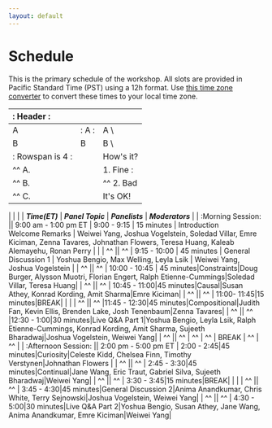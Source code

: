 ```yaml
---
layout: default
---
```


# Schedule

This is the primary schedule of the workshop. All slots are provided in Pacific Standard Time (PST) using a 12h format. Use [this time zone converter](https://www.thetimezoneconverter.com) to convert these times to your local time zone.

<!-- |  ***Time (PST)***   | ***Event***                  |
|  <span style="font-family: monospace;">05:00 AM - </span> | <b>Intro</b> <i>(short intro)</i>                |
|  <span style="font-family: monospace;"> </span> | <b>Natural Intelligence and Artificial Intelligence</b> <i>(discussion panel)</i> |
|  <span style="font-family: monospace;"> </span> | <b>Continual</b> <i>(discussion panel) </i>                |
|  <span style="font-family: monospace;"> </span> | <b>Compositional</b>  <i>(discussion panel)  </i>          |
|  <span style="font-family: monospace;"> </span> | <b>Casual</b>   <i>(discussion panel)   </i>               |
|  <span style="font-family: monospace;"> </span> | <b>Curiosity</b> <i>(discussion panel)   </i>              |
|  <span style="font-family: monospace;"> </span> | <b>Constraints</b> <i>(discussion panel)  </i>             |
|  <span style="font-family: monospace;"> </span> | <b>System 1 and System 2</b> <i>(discussion panel) </i>    |
|  <span style="font-family: monospace;"> </span> | <b>Live Q&A - Session 1</b> <i>(Live Q&A) </i>              |
|  <span style="font-family: monospace;"> - 05:00 PM</span> | <b>Live Q&A - Session 2</b> <i>(Live Q&A)</i>     | -->

| :             Header            : |||
| :--------- | :-------- | :--------  |
| A          | : A     : | A          \
| B          |   B       | B         \
| :   Rowspan is 4    : || How's it?  |
|^^    A.               ||   1. Fine :|
|^^    B.               ||^^ 2. Bad   |
|^^    C.               ||  It's OK!  |

| | | | ***Time(ET)*** | ***Panel Topic*** | ***Panelists*** | ***Moderators*** |
| :Morning Session: || 9:00 am - 1:00 pm ET | 9:00 - 9:15 | 15 minutes | Introduction<br>Welcome Remarks | Weiwei Yang, Joshua Vogelstein, Soledad Villar, Emre Kiciman, Zenna Tavares, Johnathan Flowers, Teresa Huang, Kaleab Alemayehu, Ronan Perry | |
| ^^ || ^^ | 9:15 - 10:00 | 45 minutes | General Discussion 1 | Yoshua Bengio, Max Welling, Leyla Lsik | Weiwei Yang, Joshua Vogelstein |
| ^^ || ^^ | 10:00 - 10:45 | 45 minutes|Constraints|Doug Burger, Alysson Muotri, Florian Engert, Ralph Etienne-Cummings|Soledad Villar, Teresa Huang|
| ^^ || ^^ | 10:45 - 11:00|45 minutes|Causal|Susan Athey, Konrad Kording, Amit Sharma|Emre Kiciman|
| ^^ || ^^ | 11:00- 11:45|15 minutes|BREAK| | |
| ^^ || ^^ |11:45 - 12:30|45 minutes|Compositional|Judith Fan, Kevin Ellis, Brenden Lake, Josh Tenenbaum|Zenna Tavares|
| ^^ || ^^ |12:30 - 1:00|30 minutes|Live Q&A Part 1|Yoshua Bengio, Leyla Lsik, Ralph Etienne-Cummings, Konrad Kording, Amit Sharma, Sujeeth Bharadwaj|Joshua Vogelstein, Weiwei Yang|
| ^^ || ^^ | ^^ | ^^ | BREAK | ^^ | ^^ |
| :Afternoon Session: || 2:00 pm - 5:00 pm ET | 2:00 - 2:45|45 minutes|Curiosity|Celeste Kidd, Chelsea Finn, Timothy Verstynen|Johnathan Flowers |
| ^^ || ^^ | 2:45 - 3:30|45 minutes|Continual|Jane Wang, Eric Traut, Gabriel Silva, Sujeeth Bharadwaj|Weiwei Yang|
| ^^ || ^^ | 3:30 - 3:45|15 minutes|BREAK| | |
| ^^ || ^^ | 3:45 - 4:30|45 minutes|General Discussion 2|Anima Anandkumar, Chris White, Terry Sejnowski|Joshua Vogelstein, Weiwei Yang|
| ^^ || ^^ | 4:30 - 5:00|30 minutes|Live Q&A Part 2|Yoshua Bengio, Susan Athey, Jane Wang, Anima Anandkumar, Emre Kiciman|Weiwei Yang|